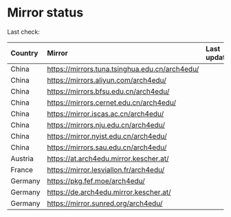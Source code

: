 <script src="./time.js"></script>
# Mirror status
Last check: <script type="text/javascript">localize(1704572271.7028468);</script>

|Country|Mirror|Last update|
|:------|:-----|:----------|
|China|https://mirrors.tuna.tsinghua.edu.cn/arch4edu/|<script type="text/javascript">localize(1704565921);</script>|
|China|https://mirrors.aliyun.com/arch4edu/|<script type="text/javascript">localize(1704522638);</script>|
|China|https://mirrors.bfsu.edu.cn/arch4edu/|<script type="text/javascript">localize(1704565921);</script>|
|China|https://mirrors.cernet.edu.cn/arch4edu/|<script type="text/javascript">localize(1704565921);</script>|
|China|https://mirror.iscas.ac.cn/arch4edu/|<script type="text/javascript">localize(1704522638);</script>|
|China|https://mirrors.nju.edu.cn/arch4edu/|<script type="text/javascript">localize(1704479762);</script>|
|China|https://mirror.nyist.edu.cn/arch4edu/|<script type="text/javascript">localize(1704565921);</script>|
|China|https://mirrors.sau.edu.cn/arch4edu/|<script type="text/javascript">localize(1704522638);</script>|
|Austria|https://at.arch4edu.mirror.kescher.at/|<script type="text/javascript">localize(1704565921);</script>|
|France|https://mirror.lesviallon.fr/arch4edu/|<script type="text/javascript">localize(1704522638);</script>|
|Germany|https://pkg.fef.moe/arch4edu/|<script type="text/javascript">localize(1704565921);</script>|
|Germany|https://de.arch4edu.mirror.kescher.at/|<script type="text/javascript">localize(1704565921);</script>|
|Germany|https://mirror.sunred.org/arch4edu/|<script type="text/javascript">localize(1704565921);</script>|

<script src="./tablefilter/tablefilter.js"></script>
<script src="./table.js"></script>